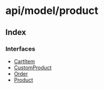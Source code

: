 # api/model/product

## Index

### Interfaces

- [CartItem](/reference/api/model/product/interfaces/CartItem.md)
- [CustomProduct](/reference/api/model/product/interfaces/CustomProduct.md)
- [Order](/reference/api/model/product/interfaces/Order.md)
- [Product](/reference/api/model/product/interfaces/Product.md)
